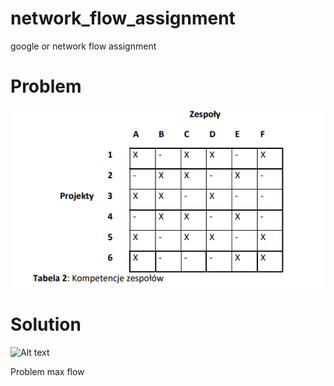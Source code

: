 # network_flow_assignment
google or network flow assignment

# Problem
![Alt text](/for_readme/image.png)

# Solution 
![Alt text](for_readme/image2.png.png)

Problem max flow
